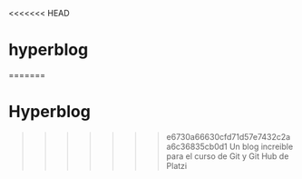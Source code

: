 <<<<<<< HEAD
# hyperblog
=======
# Hyperblog
>>>>>>> e6730a66630cfd71d57e7432c2aa6c36835cb0d1
Un blog increible para el curso de Git y Git Hub de Platzi
